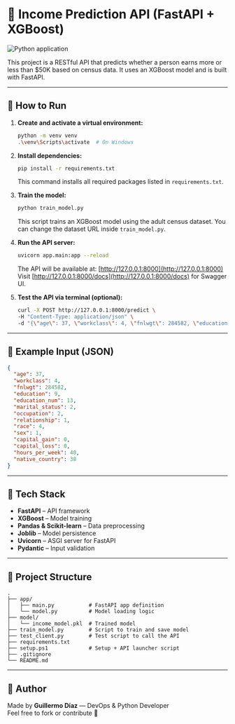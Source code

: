 # 🧠 Income Prediction API (FastAPI + XGBoost)

![Python application](https://github.com/GuillermoDiaz89/income-prediction-api/actions/workflows/python-app.yml/badge.svg?branch=master)

This project is a RESTful API that predicts whether a person earns more or less than $50K based on census data. It uses an XGBoost model and is built with FastAPI.

---

## 🚀 How to Run

1. **Create and activate a virtual environment:**

   ```bash
   python -m venv venv
   .\venv\Scripts\activate  # On Windows
   ```

2. **Install dependencies:**

   ```bash
   pip install -r requirements.txt
   ```

   This command installs all required packages listed in `requirements.txt`.

3. **Train the model:**

   ```bash
   python train_model.py
   ```

   This script trains an XGBoost model using the adult census dataset.
   You can change the dataset URL inside `train_model.py`.

4. **Run the API server:**

   ```bash
   uvicorn app.main:app --reload
   ```

   The API will be available at: [http://127.0.0.1:8000](http://127.0.0.1:8000)  
   Visit [http://127.0.0.1:8000/docs](http://127.0.0.1:8000/docs) for Swagger UI.

5. **Test the API via terminal (optional):**

   ```bash
   curl -X POST http://127.0.0.1:8000/predict \
   -H "Content-Type: application/json" \
   -d "{\"age\": 37, \"workclass\": 4, \"fnlwgt\": 284582, \"education\": 9, \"education_num\": 13, \"marital_status\": 2, \"occupation\": 2, \"relationship\": 1, \"race\": 4, \"sex\": 1, \"capital_gain\": 0, \"capital_loss\": 0, \"hours_per_week\": 40, \"native_country\": 38}"
   ```

---

## 🧪 Example Input (JSON)

```json
{
  "age": 37,
  "workclass": 4,
  "fnlwgt": 284582,
  "education": 9,
  "education_num": 13,
  "marital_status": 2,
  "occupation": 2,
  "relationship": 1,
  "race": 4,
  "sex": 1,
  "capital_gain": 0,
  "capital_loss": 0,
  "hours_per_week": 40,
  "native_country": 38
}
```

---

## 🧰 Tech Stack

- **FastAPI** – API framework  
- **XGBoost** – Model training  
- **Pandas & Scikit-learn** – Data preprocessing  
- **Joblib** – Model persistence  
- **Uvicorn** – ASGI server for FastAPI  
- **Pydantic** – Input validation

---

## 📂 Project Structure

```
.
├── app/
│   ├── main.py           # FastAPI app definition
│   └── model.py          # Model loading logic
├── model/
│   └── income_model.pkl  # Trained model
├── train_model.py        # Script to train and save model
├── test_client.py        # Test script to call the API
├── requirements.txt
├── setup.ps1             # Setup + API launcher script
├── .gitignore
└── README.md
```

---

## 📌 Author

Made by **Guillermo Díaz** — DevOps & Python Developer  
Feel free to fork or contribute 🚀


